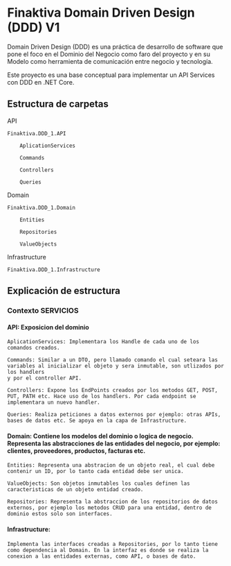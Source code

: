 # Finaktiva Domain Driven Design (DDD) V1

Domain Driven Design (DDD) es una práctica de desarrollo de software que pone el foco en el Dominio del Negocio como faro del proyecto 
y en su Modelo como herramienta de comunicación entre negocio y tecnología.

Este proyecto es una base conceptual para implementar un API Services con DDD en .NET Core.


## Estructura de carpetas

API

	Finaktiva.DDD_1.API

		AplicationServices

		Commands

		Controllers

		Queries

Domain

	Finaktiva.DDD_1.Domain
		
		Entities
		
		Repositories
		
		ValueObjects
	
Infrastructure
	
	Finaktiva.DDD_1.Infrastructure
	
	
## Explicación de estructura

### Contexto SERVICIOS

#### API: Exposicion del dominio

	AplicationServices: Implementara los Handle de cada uno de los comandos creados.
	
	Commands: Similar a un DTO, pero llamado comando el cual seteara las variables al inicializar el objeto y sera inmutable, son utlizados por los handlers
	y por el controller API.
	
	Controllers: Expone los EndPoints creados por los metodos GET, POST, PUT, PATH etc. Hace uso de los handlers. Por cada endpoint se implementara un nuevo handler.
	
	Queries: Realiza peticiones a datos externos por ejemplo: otras APIs, bases de datos etc. Se apoya en la capa de Infrastructure.
	
#### Domain: Contiene los modelos del dominio o logica de negocio. Representa las abstracciones de las entidades del negocio, por ejemplo: clientes, proveedores, productos, facturas etc.

	Entities: Representa una abstracion de un objeto real, el cual debe contenir un ID, por lo tanto cada entidad debe ser unica.
	
	ValueObjects: Son objetos inmutables los cuales definen las caracteristicas de un objeto entidad creado.
	
	Repositories: Representa la abstraccion de los repositorios de datos externos, por ejemplo los metodos CRUD para una entidad, dentro de dominio estos solo son interfaces.
	
#### Infrastructure: 
	
	Implementa las interfaces creadas a Repositories, por lo tanto tiene como dependencia al Domain. En la interfaz es donde se realiza la conexion a las entidades externas, como API, o bases de dato.
	